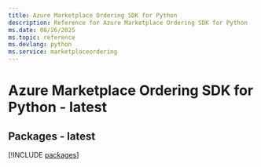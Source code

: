 ```yaml
---
title: Azure Marketplace Ordering SDK for Python
description: Reference for Azure Marketplace Ordering SDK for Python
ms.date: 08/26/2025
ms.topic: reference
ms.devlang: python
ms.service: marketplaceordering
---
```

# Azure Marketplace Ordering SDK for Python - latest
## Packages - latest
[!INCLUDE [packages](marketplace-ordering-index.md)]